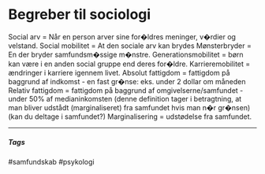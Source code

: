 # Begreber til sociologi

Social arv = Når en person arver sine for�ldres meninger, v�rdier og velstand.
Social mobilitet = At den sociale arv kan brydes
Mønsterbryder = En der bryder samfundsm�ssige m�nstre.
Generationsmobilitet = børn kan være i en anden social gruppe end deres for�ldre.
Karrieremobilitet = ændringer i karriere igennem livet.
Absolut fattigdom = fattigdom på baggrund af indkomst - en fast gr�nse: eks. under 2 dollar om måneden
Relativ fattigdom = fattigdom på baggrund af omgivelserne/samfundet - under 50% af medianinkomsten (denne definition tager i betragtning, at man bliver udstådt (marginaliseret) fra samfundet hvis man n�r gr�nsen) (kan du deltage i samfundet?)
Marginalisering = udstødelse fra samfundet.





---
##### Tags
#samfundskab 
#psykologi 
